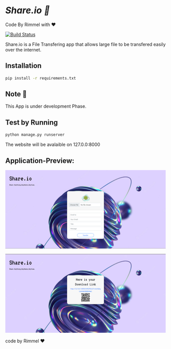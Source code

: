 # _Share.io 🚀_
Code By Rimmel with ❤

[![Build Status](https://travis-ci.org/joemccann/dillinger.svg?branch=master)]()

Share.io is a File Transfering app that allows large file to be transfered easily over the internet.

## Installation
```bash
pip install -r requirements.txt
```
## Note 🚀
This App is under development Phase.

## Test by Running
``` bash
python manage.py runserver
```
The website will be avalaible on 127.0.0:8000

## Application-Preview:
![landingpage3](https://github.com/rimmelasghar/Share.io/blob/master/appoverview/share1.png)


![landingpage4](https://github.com/rimmelasghar/Share.io/blob/master/appoverview/share3.png)


code by Rimmel ❤
